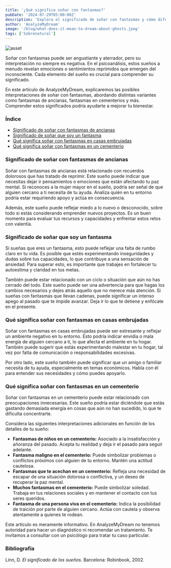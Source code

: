 ```yaml
---
title: '¿Qué significa soñar con fantasmas?'
pubDate: '2024-07-29T05:00:00Z'
description: 'Explora el significado de soñar con fantasmas y cómo diferentes escenarios pueden reflejar aspectos de tus emociones y preocupaciones.'
author: 'AnalyzeMyDream'
image: '/blog/what-does-it-mean-to-dream-about-ghosts.jpeg'
tags: ['Sobrenatural']
---
```


![asset](/blog/what-does-it-mean-to-dream-about-ghosts.jpeg)

Soñar con fantasmas puede ser angustiante y aterrador, pero su interpretación no siempre es negativa. En el psicoanálisis, estos sueños a menudo revelan emociones o sentimientos reprimidos que emergen del inconsciente. Cada elemento del sueño es crucial para comprender su significado.

En este artículo de AnalyzeMyDream, explicaremos las posibles interpretaciones de soñar con fantasmas, abordando distintas variantes como fantasmas de ancianas, fantasmas en cementerios y más. Comprender estos significados podría ayudarte a mejorar tu bienestar.

### Índice

- [Significado de soñar con fantasmas de ancianas](#significado-de-soñar-con-fantasmas-de-ancianas)
- [Significado de soñar que soy un fantasma](#significado-de-soñar-que-soy-un-fantasma)
- [Qué significa soñar con fantasmas en casas embrujadas](#que-significa-soñar-con-fantasmas-en-casas-embrujadas)
- [Qué significa soñar con fantasmas en un cementerio](#que-significa-soñar-con-fantasmas-en-un-cementerio)

### Significado de soñar con fantasmas de ancianas

Soñar con fantasmas de ancianas está relacionado con recuerdos dolorosos que has tratado de reprimir. Este sueño puede indicar que necesitas dejar ir pensamientos o emociones que están afectando tu paz mental. Si reconoces a la mujer mayor en el sueño, podría ser señal de que alguien cercano a ti necesita de tu ayuda. Analiza quién en tu entorno podría estar requiriendo apoyo y actúa en consecuencia.

Además, este sueño puede reflejar miedo a lo nuevo o desconocido, sobre todo si estás considerando emprender nuevos proyectos. Es un buen momento para evaluar tus recursos y capacidades y enfrentar estos retos con valentía.

### Significado de soñar que soy un fantasma

Si sueñas que eres un fantasma, esto puede reflejar una falta de rumbo claro en tu vida. Es posible que estés experimentando inseguridades y dudas sobre tus capacidades, lo que contribuye a una sensación de ansiedad. Para superar esto, es importante que trabajes en fortalecer tu autoestima y claridad en tus metas.

También puede estar relacionado con un ciclo o situación que aún no has cerrado del todo. Este sueño puede ser una advertencia para que hagas los cambios necesarios y dejes atrás aquello que no merece más atención. Si sueñas con fantasmas que llevan cadenas, puede significar un intenso apego al pasado que te impide avanzar. Deja ir lo que te detiene y enfócate en el presente.

### Qué significa soñar con fantasmas en casas embrujadas

Soñar con fantasmas en casas embrujadas puede ser estresante y reflejar un ambiente negativo en tu entorno. Esto podría indicar envidia o mala energía de alguien cercano a ti, lo que afecta el ambiente en tu hogar. También puede sugerir que estás experimentando malestar en tu hogar, tal vez por falta de comunicación o responsabilidades excesivas.

Por otro lado, este sueño también puede significar que un amigo o familiar necesita de tu ayuda, especialmente en temas económicos. Habla con él para entender sus necesidades y cómo puedes apoyarlo.

### Qué significa soñar con fantasmas en un cementerio

Soñar con fantasmas en un cementerio puede estar relacionado con preocupaciones innecesarias. Este sueño podría estar diciéndote que estás gastando demasiada energía en cosas que aún no han sucedido, lo que te dificulta concentrarte.

Considera las siguientes interpretaciones adicionales en función de los detalles de tu sueño:

- **Fantasmas de niños en un cementerio:** Asociado a la insatisfacción y añoranza del pasado. Acepta tu realidad y deja ir el pasado para seguir adelante.
- **Fantasma maligno en el cementerio:** Puede simbolizar problemas o conflictos próximos con alguien de tu entorno. Mantén una actitud cautelosa.
- **Fantasmas que te acechan en un cementerio:** Refleja una necesidad de escapar de una situación dolorosa o conflictiva, y un deseo de recuperar la paz mental.
- **Muchos fantasmas en el cementerio:** Puede simbolizar soledad. Trabaja en tus relaciones sociales y en mantener el contacto con tus seres queridos.
- **Fantasma de una persona viva en el cementerio:** Indica la posibilidad de traición por parte de alguien cercano. Actúa con cautela y observa atentamente a quienes te rodean.

Este artículo es meramente informativo. En AnalyzeMyDream no tenemos autoridad para hacer un diagnóstico ni recomendar un tratamiento. Te invitamos a consultar con un psicólogo para tratar tu caso particular.

### Bibliografía

Linn, D. *El significado de los sueños*. Barcelona: Robinbook, 2002.
